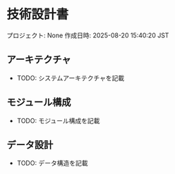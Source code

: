 # 技術設計書
プロジェクト: None
作成日時: 2025-08-20 15:40:20 JST

## アーキテクチャ
- TODO: システムアーキテクチャを記載

## モジュール構成
- TODO: モジュール構成を記載

## データ設計
- TODO: データ構造を記載
